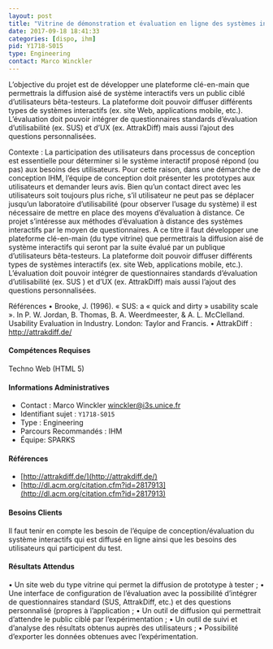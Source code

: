 ```yaml
---
layout: post
title: "Vitrine de démonstration et évaluation en ligne des systèmes interactifs"
date: 2017-09-18 18:41:33
categories: [dispo, ihm]
pid: Y1718-S015
type: Engineering
contact: Marco Winckler
---
```

       
L’objective du projet est de développer une plateforme clé-en-main que permettrais la diffusion aisé de système interactifs vers un public ciblé d’utilisateurs bêta-testeurs. La plateforme doit pouvoir diffuser différents types de systèmes interactifs (ex. site Web, applications mobile, etc.). L’évaluation doit pouvoir intégrer de questionnaires standards d’évaluation d’utilisabilité (ex. SUS) et d’UX (ex. AttrakDiff) mais aussi l’ajout des questions personnalisées. 

Contexte : 
La participation des utilisateurs dans processus de conception est essentielle pour déterminer si le système interactif proposé répond (ou pas) aux besoins des utilisateurs. Pour cette raison, dans une démarche de conception IHM, l’équipe de conception doit présenter les prototypes aux utilisateurs et demander leurs avis. Bien qu’un contact direct avec les utilisateurs soit toujours plus riche, s’il utilisateur ne peut pas se déplacer jusqu’un laboratoire d’utilisabilité (pour observer l’usage du système) il est nécessaire de mettre en place des moyens d’évaluation à distance. 
Ce projet s’intéresse aux méthodes d’évaluation à distance des systèmes interactifs par le moyen de questionnaires. A ce titre il faut développer une plateforme clé-en-main (du type vitrine) que permettrais la diffusion aisé de système interactifs qui seront par la suite évalué par un publique d’utilisateurs bêta-testeurs. La plateforme doit pouvoir diffuser différents types de systèmes interactifs (ex. site Web, applications mobile, etc.). L’évaluation doit pouvoir intégrer de questionnaires standards d’évaluation d’utilisabilité (ex. SUS ) et d’UX (ex. AttrakDiff) mais aussi l’ajout des questions personnalisées. 

Références 
•	Brooke, J. (1996). « SUS: a « quick and dirty » usability scale ». In P. W. Jordan, B. Thomas, B. A. Weerdmeester, & A. L. McClelland. Usability Evaluation in Industry. London: Taylor and Francis.
•	AttrakDiff : http://attrakdiff.de/

#### Compétences Requises
Techno Web (HTML 5)



     

#### Informations Administratives
  * Contact : Marco Winckler <winckler@i3s.unice.fr>
  * Identifiant sujet : `Y1718-S015`
  * Type : Engineering
  * Parcours Recommandés : IHM
  * Équipe: SPARKS

#### Références

  * [http://attrakdiff.de/](http://attrakdiff.de/)
  * [http://dl.acm.org/citation.cfm?id=2817913](http://dl.acm.org/citation.cfm?id=2817913)

#### Besoins Clients
Il faut tenir en compte les besoin de l’équipe de conception/évaluation du système interactifs qui est diffusé en ligne ainsi que les besoins des utilisateurs qui participent du test. 

#### Résultats Attendus
•	Un site web du type vitrine qui permet la diffusion de prototype à tester ;
•	Une interface de configuration de l’évaluation avec la possibilité d’intégrer de questionnaires standard (SUS, AttrakDiff, etc.) et des questions personnalisé (propres à l’application ; 
•	Un outil de diffusion qui permettrait d’attendre le public ciblé par l’expérimentation ; 
•	Un outil de suivi et d’analyse des résultats obtenus auprès des utilisateurs ;
•	Possibilité d’exporter les données obtenues avec l’expérimentation. 
     